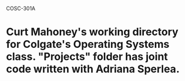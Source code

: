 COSC-301A

Curt Mahoney's working directory for Colgate's Operating Systems class. "Projects" folder has joint code written with Adriana Sperlea.
=========
